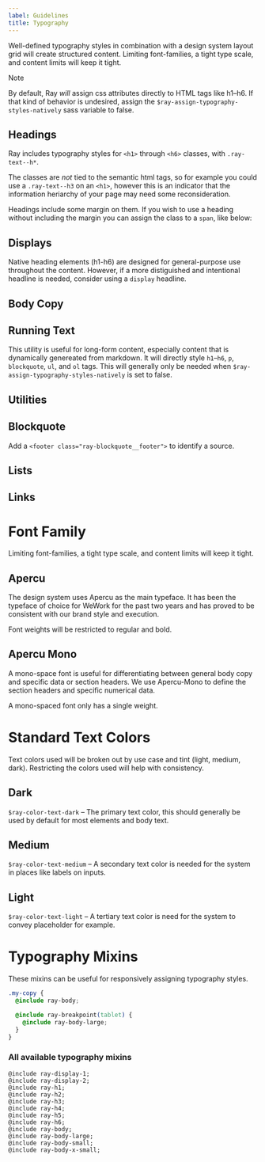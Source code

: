 ```yaml
---
label: Guidelines
title: Typography
---
```


<page-intro>Well-defined typography styles in combination with a design system layout grid will create structured content. Limiting font-families, a tight type scale, and content limits will keep it tight.</page-intro>

<div class="ray-caption">Note</div>

By default, Ray _will_ assign css attributes directly to HTML tags like h1–h6. If that kind of behavior is undesired, assign the `$ray-assign-typography-styles-natively` sass variable to false.

## Headings

Ray includes typography styles for `<h1>` through `<h6>` classes, with `.ray-text--h*`.

The classes are _not_ tied to the semantic html tags, so for example you could use a `.ray-text--h3` on an `<h1>`, however this is an indicator that the information heriarchy of your page may need some reconsideration.

Headings include some margin on them. If you wish to use a heading without including the margin you can assign the class to a `span`, like below:

<component
    component="typography"
    variation="typography-headings"
    >
</component>

## Displays

Native heading elements (h1-h6) are designed for general-purpose use throughout the content. However, if a more distiguished and intentional headline is needed, consider using a `display` headline.

<component
    component="typography"
    variation="typography-displays"
    >
</component>

## Body Copy

<component
    component="typography"
    variation="typography-body"
    >
</component>

## Running Text

This utility is useful for long-form content, especially content that is dynamically genereated from markdown. It will directly style `h1`–`h6`, `p`, `blockquote`, `ul`, and `ol` tags. This will generally only be needed when `$ray-assign-typography-styles-natively` is set to false.

<component
    component="typography"
    variation="typography-running-text"
    >
</component>

## Utilities

<component
    component="typography"
    variation="typography-utilities"
    >
</component>

## Blockquote

Add a `<footer class="ray-blockquote__footer">` to identify a source.

<component
    component="typography"
    variation="typography-blockquote"
    >
</component>

## Lists

<component
    component="typography"
    variation="typography-list"
    >
</component>

## Links

<component
    component="typography"
    variation="typography-links"
    >
</component>

# Font Family

<p class="ray-text--body-large">Limiting font-families, a tight type scale, and content limits will keep it tight.</p>

## Apercu

The design system uses Apercu as the main typeface. It has been the typeface of choice for WeWork for the past two years and has proved to be consistent with our brand style and execution.

Font weights will be restricted to regular and bold.

<h2 class="ray-text--monospace">Apercu Mono</h2>

A mono-space font is useful for differentiating between general body copy and specific data or section headers. We use Apercu-Mono to define the section headers and specific numerical data.

A mono-spaced font only has a single weight.

# Standard Text Colors

<p class="ray-text--body-large">Text colors used will be broken out by use case and tint (light, medium, dark). Restricting the colors used will help with consistency.</p>

## Dark

`$ray-color-text-dark` – The primary text color, this should generally be used by default for most elements and body text.

## Medium

`$ray-color-text-medium` – A secondary text color is needed for the system in places like labels on inputs.

## Light

`$ray-color-text-light` – A tertiary text color is need for the system to convey placeholder for example.

# Typography Mixins

These mixins can be useful for responsively assigning typography styles.

```css
.my-copy {
  @include ray-body;

  @include ray-breakpoint(tablet) {
    @include ray-body-large;
  }
}
```

### All available typography mixins

`@include ray-display-1;`  
`@include ray-display-2;`  
`@include ray-h1;`  
`@include ray-h2;`  
`@include ray-h3;`  
`@include ray-h4;`  
`@include ray-h5;`  
`@include ray-h6;`  
`@include ray-body;`  
`@include ray-body-large;`  
`@include ray-body-small;`  
`@include ray-body-x-small;`
